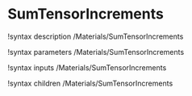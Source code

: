 <!-- MOOSE Documentation Stub: Remove this when content is added. -->

# SumTensorIncrements

!syntax description /Materials/SumTensorIncrements

!syntax parameters /Materials/SumTensorIncrements

!syntax inputs /Materials/SumTensorIncrements

!syntax children /Materials/SumTensorIncrements
